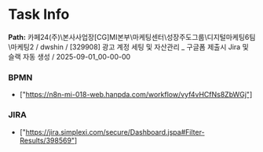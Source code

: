 # Task Info

**Path:** 카페24(주)\본사사업장\[CG]MI본부\마케팅센터\성장주도그룹\디지털마케팅6팀\마케팅2 / dwshin / [329908] 광고 계정 세팅 및 자산관리 _ 구글폼 제출시 Jira 및 슬랙 자동 생성 / 2025-09-01_00-00-00

### BPMN
- ["https://n8n-mi-018-web.hanpda.com/workflow/vyf4vHCfNs8ZbWGj"]

### JIRA
- ["https://jira.simplexi.com/secure/Dashboard.jspa#Filter-Results/398569"]

